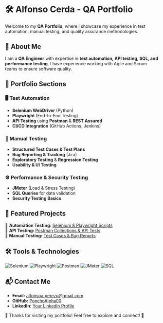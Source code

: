 # 🛠️ Alfonso Cerda - QA Portfolio

Welcome to my **QA Portfolio**, where I showcase my experience in test automation, manual testing, and quality assurance methodologies.

## 🔹 About Me
I am a **QA Engineer** with expertise in **test automation, API testing, SQL, and performance testing**. I have experience working with Agile and Scrum teams to ensure software quality.

## 📂 Portfolio Sections

### 🖥️ Test Automation
- **Selenium WebDriver** (Python)
- **Playwright** (End-to-End Testing)
- **API Testing** using **Postman** & **REST Assured**
- **CI/CD Integration** (GitHub Actions, Jenkins)

### 📌 Manual Testing
- **Structured Test Cases & Test Plans**
- **Bug Reporting & Tracking** (Jira)
- **Exploratory Testing** & **Regression Testing**
- **Usability & UI Testing**

### ⚙️ Performance & Security Testing
- **JMeter** (Load & Stress Testing)
- **SQL Queries** for data validation
- **Security Testing Basics**

## 📁 Featured Projects
🔹 **Automation Testing:** [Selenium & Playwright Scripts](https://github.com/PonchoAlpha00)  
🔹 **API Testing:** [Postman Collections & API Tests](https://github.com/PonchoAlpha00)  
🔹 **Manual Testing:** [Test Cases & Bug Reports](https://github.com/PonchoAlpha00)  

## 🛠️ Tools & Technologies
![Selenium](https://img.shields.io/badge/Selenium-%2343B02A?style=for-the-badge&logo=selenium&logoColor=white)
![Playwright](https://img.shields.io/badge/Playwright-%23008080?style=for-the-badge&logo=microsoft)
![Postman](https://img.shields.io/badge/Postman-%23FF6C37?style=for-the-badge&logo=postman&logoColor=white)
![JMeter](https://img.shields.io/badge/JMeter-%23D22128?style=for-the-badge&logo=apache&logoColor=white)
![SQL](https://img.shields.io/badge/SQL-%2300599C?style=for-the-badge&logo=database&logoColor=white)

## 📬 Contact Me
- **Email:** alfonsoa.perezc@gmail.com 
- **GitHub:** [PonchoAlpha00](https://github.com/PonchoAlpha00)  
- **LinkedIn:** [Your LinkedIn Profile](https://www.linkedin.com/in/alfonso-armando-perezc/)  

🚀 Thanks for visiting my portfolio! Feel free to explore and connect! 🎯
